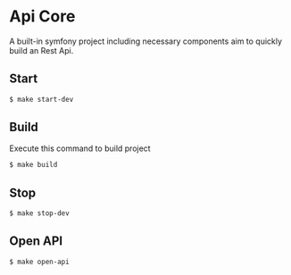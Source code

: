 Api Core
========

A built-in symfony project including necessary components aim to quickly build an Rest Api.

Start
-----
```bash
$ make start-dev
```

Build
-----
Execute this command to build project
```bash
$ make build
```

Stop
----
```bash
$ make stop-dev
```

Open API
--------
```bash
$ make open-api
```